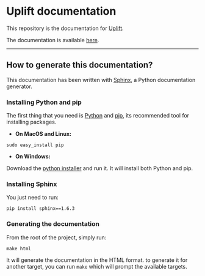 # Uplift documentation

This repository is the documentation for [Uplift](FIXME://link).

The documentation is available [here](FIXME://link).

---

## How to generate this documentation?

This documentation has been written with [Sphinx](https://pypi.python.org/pypi/Sphinx), a Python documentation generator.

### Installing Python and pip

The first thing that you need is [Python](https://www.python.org/) and [pip](https://pypi.python.org/pypi/pip/), its recommended tool for installing packages.

* __On MacOS and Linux:__

```shell
sudo easy_install pip
```

* __On Windows:__

Download the [python installer](https://www.python.org/downloads/) and run it. It will install both Python and pip.

### Installing Sphinx

You just need to run:

```shell
pip install sphinx==1.6.3
```

### Generating the documentation

From the root of the project, simply run:

```shell
make html
```

It will generate the documentation in the HTML format. to generate it for another target, you can run `make` which will prompt the available targets.